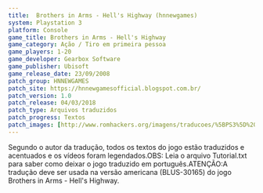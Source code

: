 ```yaml
---
title:  Brothers in Arms - Hell's Highway (hnnewgames)
system: Playstation 3
platform: Console
game_title: Brothers in Arms - Hell's Highway
game_category: Ação / Tiro em primeira pessoa
game_players: 1-20
game_developer: Gearbox Software
game_publisher: Ubisoft
game_release_date: 23/09/2008
patch_group: HNNEWGAMES
patch_site: https://hnnewgamesofficial.blogspot.com.br/
patch_version: 1.0
patch_release: 04/03/2018
patch_type: Arquivos traduzidos
patch_progress: Textos
patch_images: [http://www.romhackers.org/imagens/traducoes/%5BPS3%5D%20Brothers%20in%20Arms%20Hells%20Highway%20-%20hnnewgames%20-%201.jpg,http://www.romhackers.org/imagens/traducoes/%5BPS3%5D%20Brothers%20in%20Arms%20Hells%20Highway%20-%20hnnewgames%20-%202.jpg,http://www.romhackers.org/imagens/traducoes/%5BPS3%5D%20Brothers%20in%20Arms%20Hells%20Highway%20-%20hnnewgames%20-%203.jpg]
---
```

Segundo o autor da tradução, todos os textos do jogo estão traduzidos e acentuados e os vídeos foram legendados.OBS: Leia o arquivo Tutorial.txt para saber como deixar o jogo traduzido em português.ATENÇÃO:A tradução deve ser usada na versão americana (BLUS-30165) do jogo Brothers in Arms - Hell's Highway.
